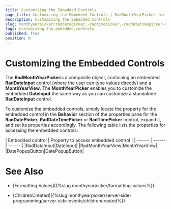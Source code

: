 ```yaml
---
title: Customizing the Embedded Controls
page_title: Customizing the Embedded Controls | RadMonthYearPicker for ASP.NET AJAX Documentation
description: Customizing the Embedded Controls
slug: monthyearpicker/raddatepicker,-radtimepicker,-raddatetimepicker-and-radmonthyearpicker/customizing-the-embedded-controls
tags: customizing,the,embedded,controls
published: True
position: 0
---
```


# Customizing the Embedded Controls



The **RadMonthYearPicker**is a composite object, containing an embedded **RadDateInput** control (where the user can type values directly) and a **MonthYearView**. The **MonthYearPicker** enables you to customize the embedded **DateInput** the same way as you can customize a standalone **RadDateInput** control.
 
To customize the embedded controls, simply locate the property for the embedded control in the **Behavior** section of the properties pane for the **RadDatePicker**, **RadDateTimePicker** or **RadTimePicker** control, expand it, and set its properties accordingly. The following table lists the properties for accessing the embedded controls:


| Embedded control | Property to access embedded control |
| ------ | ------ | ------ |
|RadDateInput|DateInput|
|RadMonthYearView|MonthYearView|
|DatePopupButton|DatePopupButton|



# See Also

 * [Formatting Values]({%slug monthyearpicker/formatting-values%})

 * [ChildrenCreated]({%slug monthyearpicker/server-side-programming/server-side-events/childrencreated%})


